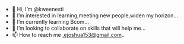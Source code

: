 - 👋 Hi, I’m @kweenesti
- 👀 I’m interested in learning,meeting new people,widen my horizon...
- 🌱 I’m currently learning Bcom...
- 💞️ I’m looking to collaborate on skills that will help me...
- 📫 How to reach me .ejoshua153@gmail.com..

<!---
kweenesti/kweenesti is a ✨ special ✨ repository because its `README.md` (this file) appears on your GitHub profile.
You can click the Preview link to take a look at your changes.
--->

